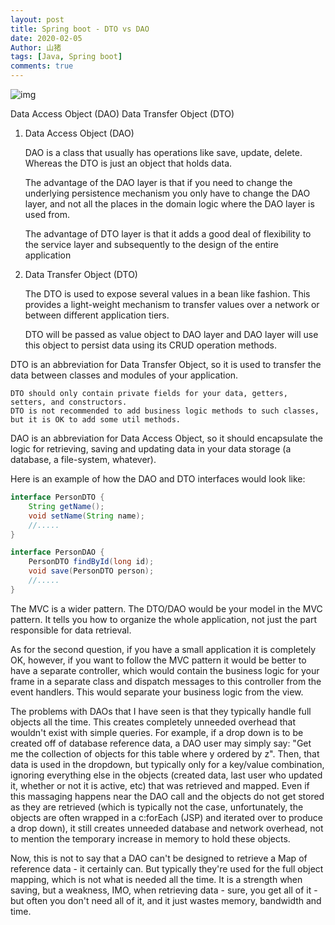 ```yaml
---
layout: post
title: Spring boot - DTO vs DAO
date: 2020-02-05
Author: 山猪
tags: [Java, Spring boot]
comments: true
---
```

![img](https://i.stack.imgur.com/3XnBN.png)

<!-- more -->

Data Access Object (DAO)
Data Transfer Object (DTO)

1. Data Access Object (DAO) 

    DAO is a class that usually has operations like save, update, delete. Whereas the DTO is just an object that holds data.

    The advantage of the DAO layer is that if you need to change the underlying persistence mechanism you only have to change the DAO layer, and not all the places in the domain logic where the DAO layer is used from.

    The advantage of DTO layer is that it adds a good deal of flexibility to the service layer and subsequently to the design of the entire application

2. Data Transfer Object (DTO)

    The DTO is used to expose several values in a bean like fashion. This provides a light-weight mechanism to transfer values over a network or between different application tiers.

    DTO will be passed as value object to DAO layer and DAO layer will use this object to persist data using its CRUD operation methods.



DTO is an abbreviation for Data Transfer Object, so it is used to transfer the data between classes and modules of your application.

    DTO should only contain private fields for your data, getters, setters, and constructors.
    DTO is not recommended to add business logic methods to such classes, but it is OK to add some util methods.

DAO is an abbreviation for Data Access Object, so it should encapsulate the logic for retrieving, saving and updating data in your data storage (a database, a file-system, whatever).

Here is an example of how the DAO and DTO interfaces would look like:

```java
interface PersonDTO {
    String getName();
    void setName(String name);
    //.....
}

interface PersonDAO {
    PersonDTO findById(long id);
    void save(PersonDTO person);
    //.....
}
```

The MVC is a wider pattern. The DTO/DAO would be your model in the MVC pattern.
It tells you how to organize the whole application, not just the part responsible for data retrieval.

As for the second question, if you have a small application it is completely OK, however, if you want to follow the MVC pattern it would be better to have a separate controller, which would contain the business logic for your frame in a separate class and dispatch messages to this controller from the event handlers.
This would separate your business logic from the view.



The problems with DAOs that I have seen is that they typically handle full objects all the time. This creates completely unneeded overhead that wouldn't exist with simple queries. For example, if a drop down is to be created off of database reference data, a DAO user may simply say: "Get me the collection of objects for this table where y ordered by z". Then, that data is used in the dropdown, but typically only for a key/value combination, ignoring everything else in the objects (created data, last user who updated it, whether or not it is active, etc) that was retrieved and mapped. Even if this massaging happens near the DAO call and the objects do not get stored as they are retrieved (which is typically not the case, unfortunately, the objects are often wrapped in a c:forEach (JSP) and iterated over to produce a drop down), it still creates unneeded database and network overhead, not to mention the temporary increase in memory to hold these objects.

Now, this is not to say that a DAO can't be designed to retrieve a Map of reference data - it certainly can. But typically they're used for the full object mapping, which is not what is needed all the time. It is a strength when saving, but a weakness, IMO, when retrieving data - sure, you get all of it - but often you don't need all of it, and it just wastes memory, bandwidth and time.

